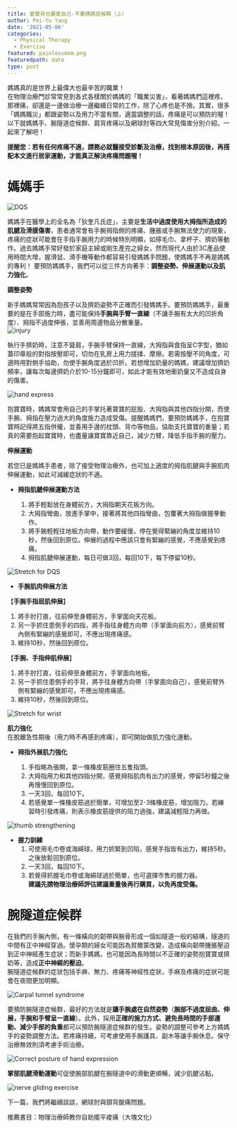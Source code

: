 ```yaml
---
title: 愛寶貝也要愛自己-不要媽媽症候群（上）
author: Pei-Yu Yang
date: '2021-05-06'
categories:
  - Physical Therapy
  - Exercise
featured: painlessmom.png
featuredpath: date
type: post
---
```

  
  媽媽真的是世界上最偉大也最辛苦的職業！  
  在物理治療門診常常見到各式各樣關於媽媽的「職業災害」，看著媽媽們這裡疼、那裡痛，卻還是一邊做治療一邊繼續日常的工作，除了心疼也是不捨。其實，很多「媽媽職災」都跟姿勢以及用力不當有關，適當調整的話，疼痛是可以預防的喔！以下就媽媽手、腕隧道症候群、肩背疼痛以及網球肘等四大常見傷害分別介紹，一起來了解吧！  
  
**提醒您：若有任何疼痛不適，請務必就醫接受診斷及治療，找到根本原因後，再搭配本文進行居家運動，才能真正解決疼痛問題喔！**  
  
# 媽媽手  

![DQS](DQS.jpg)   

媽媽手在醫學上的全名為「狄奎凡氏症」，主要是**生活中過度使用大拇指所造成的肌腱及滑膜傷害**，患者通常會有手腕拇指側的疼痛、腫脹或手腕無法使力的現象，疼痛的症狀可能會在手指手腕用力的時候特別明顯，如擰毛巾、拿杯子、擠奶等動作。過去媽媽手常好發於家庭主婦或剛生產完之婦女，然而現代人由於3C產品使用時間大增，握滑鼠、滑手機等動作都容易引發媽媽手問題，使媽媽手不再是媽媽的專利！
要預防媽媽手，我們可以從三件方向著手：**調整姿勢、伸展運動以及肌力強化**。  
  
**調整姿勢**  

新手媽媽常常因為抱孩子以及擠奶姿勢不正確而引發媽媽手。要預防媽媽手，最重要的是在手部施力時，盡可能保持**手腕與手臂一直線**（不讓手腕有太大的凹折角度）、拇指不過度伸張，並善用周邊物品分散重量。  
![injury](injury.jpg)   

執行手擠奶時，注意不聳肩，手腕手臂保持一直線，大拇指與食指呈C字型，猶如蓋印章般的對指按壓即可，切勿在乳房上用力搓揉、摩擦。若需按壓不同角度，可適時用對側手協助，勿使手腕角度過於凹折。若想增加奶量的媽媽，建議增加擠奶頻率，讓每次每邊擠奶介於10-15分鐘即可，如此才能有效地衝奶量又不造成自身的傷害。  
  
![hand express](handexpress.jpg)   

抱寶寶時，媽媽常會用自己的手掌托著寶寶的屁股、大拇指與其他四指分開，而使手腕、拇指在壓力過大的角度施力造成受傷。提醒媽媽們，要預防媽媽手，在抱寶寶時記得將五指併攏，並善用手邊的枕頭、背巾等物品，協助支托寶寶的重量；若真的需要抱起寶寶時，也盡量讓寶寶靠近自己，減少力臂，降低手指手腕的壓力。
    

**伸展運動**    
  
若您已是媽媽手患者，除了接受物理治療外，也可加上適度的拇指肌腱與手腕肌肉伸展運動，如此可減緩症狀的不適。    

+ **拇指肌腱伸展運動方法**  

  1. 將手輕鬆放在身體前方，大拇指朝天花板方向。  
  2. 大拇指彎曲，放進手掌中，接著將其他四指彎曲，包覆著大拇指做握拳動作。  
  3. 將手腕輕輕往地板方向帶，動作要緩慢，停在覺得緊繃的角度並維持10秒，然後回到原位。伸展的過程中應該只會有緊繃的感覺，不應感覺到疼痛。    
  4. 拇指肌腱伸展運動，每日可做3回，每回10下，每下停留10秒。    
  
 ![Stretch for DQS](DQSstretch.jpg)    
    
+ **手腕肌肉伸展方法**     

【**手腕手指屈肌伸展**】  
  1. 將手肘打直，往前伸至身體前方，手掌面向天花板。  
  2. 另一手抓住患側手的四指，將手指往身體方向帶（手掌面向前方），感覺前臂內側有緊繃的感覺即可，不應出現疼痛感。  
  3. 維持10秒，然後回到原位。  
  
【**手腕、手指伸肌伸展**】  
  1. 將手肘打直，往前伸至身體前方，手掌面向地板。  
  2. 另一手抓住患側手的手背，將手往身體方向帶（手掌面向自己），感覺前臂外側有緊繃的感覺即可，不應出現疼痛感。  
  3. 維持10秒，然後回到原位。  
  
 ![Stretch for wrist](wriststretch.jpg)  
  
**肌力強化**    
  在脫離急性期後（用力時不再感到疼痛），即可開始做肌力強化運動。    

+ **拇指外展肌力強化**  

  1. 手指略為張開，拿一條橡皮筋圈住五隻指頭。  
  2. 大拇指用力和其他四指分開，感覺拇指肌肉有出力的感覺，停留5秒鐘之後再慢慢回到原位。  
  3. 一天3回，每回10下。  
  4. 若感覺單一條橡皮筋過於簡單，可增加至2-3條橡皮筋，增加阻力。若練習時引發疼痛，則表示橡皮筋提供的阻力過強，建議減輕阻力再做。  
  
 ![thumb strengthening](fingerstrength.jpg)   
 
+ **握力訓練**  
  1. 可使用毛巾卷或海綿球，用力抓緊到凹陷，感覺手指皆有出力，維持5秒。之後放鬆回到原位。  
  2. 一天3回，每回10下。  
  3. 若覺得抓握毛巾卷或海綿球過於簡單，也可選擇市售的握力器。  
  **建議先請物理治療師評估建議重量後再行購買，以免再度受傷。**  
  
 
# 腕隧道症候群  
在我們的手腕內側，有一條橫向的韌帶與腕骨形成一個如隧道一般的結構，隧道的中間有正中神經穿過。懷孕期的婦女可能因為賀爾蒙改變，造成橫向韌帶腫脹壓迫到正中神經產生症狀；而新手媽媽，也可能因為長時間以不正確的姿勢抱寶寶或擠奶等，造成**正中神經的壓迫**。  
腕隧道症候群的症狀包括手麻、無力、疼痛等神經性症狀，手麻及疼痛的症狀可能會在夜間更加明顯。  

 ![Carpal tunnel syndrome](CTS.jpg)   
 
 要預防腕隧道症候群，最好的方法就是**讓手腕處在自然姿勢**（**腕部不過度屈曲、伸展，手腕和手臂呈一直線**）。此外，採用**正確的施力方式、避免長時間的手部運動、減少手部的負重**都可以預防腕隧道症候群的發生。姿勢的調整可參考上方媽媽手的姿勢調整方法。若疼痛持續，可考慮使用手腕護具、副木等讓手腕休息。保守治療無效則須考慮手術治療。  
 
 ![Correct posture of hand expression](handexpress.jpg)   
 
**掌部肌腱滑動運動**可促使腕部肌腱在腕隧道中的滑動更順暢，減少肌腱沾黏。  

 ![nerve gliding exercise](nerveglide.jpg)  
 
 下一篇，我們將繼續談談，網球肘與頸背酸痛問題。  
  
推薦書目：物理治療師教你自助擺平痠痛（大塊文化）

 



